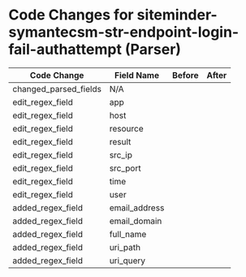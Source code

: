 # Code Changes for siteminder-symantecsm-str-endpoint-login-fail-authattempt (Parser)

| Code Change | Field Name | Before | After |
|-------------|------------|--------|-------|
| changed_parsed_fields | N/A |  |  |
| edit_regex_field | app |  |  |
| edit_regex_field | host |  |  |
| edit_regex_field | resource |  |  |
| edit_regex_field | result |  |  |
| edit_regex_field | src_ip |  |  |
| edit_regex_field | src_port |  |  |
| edit_regex_field | time |  |  |
| edit_regex_field | user |  |  |
| added_regex_field | email_address |  |  |
| added_regex_field | email_domain |  |  |
| added_regex_field | full_name |  |  |
| added_regex_field | uri_path |  |  |
| added_regex_field | uri_query |  |  |